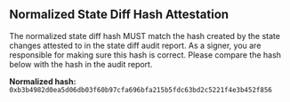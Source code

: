 ## Normalized State Diff Hash Attestation

The normalized state diff hash MUST match the hash created by the state changes attested to in the state diff audit report.
As a signer, you are responsible for making sure this hash is correct. Please compare the hash below with the hash in the audit report.

**Normalized hash:** `0xb3b4982d0ea5d06db03f60b97cfa696bfa215b5fdc63bd2c5221f4e3b452f856`